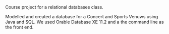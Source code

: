Course project for a relational databases class.

Modelled and created a database for a Concert and Sports Venuws using Java and SQL.
We used Orable Database XE 11.2 and a the command line as the front end.
